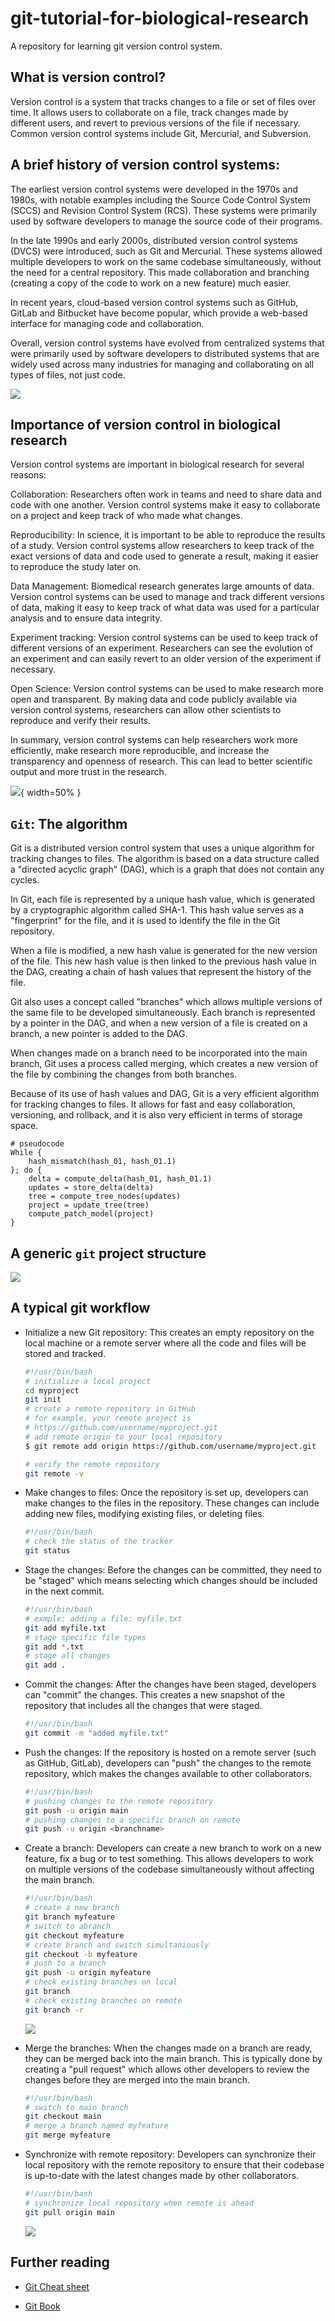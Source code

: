 # git-tutorial-for-biological-research

A repository for learning git version control system.


## What is version control?

Version control is a system that tracks changes to a file or set of files over time. It allows users to collaborate on a file, track changes made by different users, and revert to previous versions of the file if necessary. Common version control systems include Git, Mercurial, and Subversion.

## A brief history of version control systems:

The earliest version control systems were developed in the 1970s and 1980s, with notable examples including the Source Code Control System (SCCS) and Revision Control System (RCS). These systems were primarily used by software developers to manage the source code of their programs.

In the late 1990s and early 2000s, distributed version control systems (DVCS) were introduced, such as Git and Mercurial. These systems allowed multiple developers to work on the same codebase simultaneously, without the need for a central repository. This made collaboration and branching (creating a copy of the code to work on a new feature) much easier.

In recent years, cloud-based version control systems such as GitHub, GitLab and Bitbucket have become popular, which provide a web-based interface for managing code and collaboration.

Overall, version control systems have evolved from centralized systems that were primarily used by software developers to distributed systems that are widely used across many industries for managing and collaborating on all types of files, not just code.

![](assets/Git%20Lession.png)

## Importance of version control in biological research

Version control systems are important in biological research for several reasons:

Collaboration: Researchers often work in teams and need to share data and code with one another. Version control systems make it easy to collaborate on a project and keep track of who made what changes.

Reproducibility: In science, it is important to be able to reproduce the results of a study. Version control systems allow researchers to keep track of the exact versions of data and code used to generate a result, making it easier to reproduce the study later on.

Data Management: Biomedical research generates large amounts of data. Version control systems can be used to manage and track different versions of data, making it easy to keep track of what data was used for a particular analysis and to ensure data integrity.

Experiment tracking: Version control systems can be used to keep track of different versions of an experiment. Researchers can see the evolution of an experiment and can easily revert to an older version of the experiment if necessary.

Open Science: Version control systems can be used to make research more open and transparent. By making data and code publicly available via version control systems, researchers can allow other scientists to reproduce and verify their results.

In summary, version control systems can help researchers work more efficiently, make research more reproducible, and increase the transparency and openness of research. This can lead to better scientific output and more trust in the research.

![](assets/git_1.png){ width=50% }

## `Git`: The algorithm

Git is a distributed version control system that uses a unique algorithm for tracking changes to files. The algorithm is based on a data structure called a "directed acyclic graph" (DAG), which is a graph that does not contain any cycles.

In Git, each file is represented by a unique hash value, which is generated by a cryptographic algorithm called SHA-1. This hash value serves as a "fingerprint" for the file, and it is used to identify the file in the Git repository.

When a file is modified, a new hash value is generated for the new version of the file. This new hash value is then linked to the previous hash value in the DAG, creating a chain of hash values that represent the history of the file.

Git also uses a concept called "branches" which allows multiple versions of the same file to be developed simultaneously. Each branch is represented by a pointer in the DAG, and when a new version of a file is created on a branch, a new pointer is added to the DAG.

When changes made on a branch need to be incorporated into the main branch, Git uses a process called merging, which creates a new version of the file by combining the changes from both branches.

Because of its use of hash values and DAG, Git is a very efficient algorithm for tracking changes to files. It allows for fast and easy collaboration, versioning, and rollback, and it is also very efficient in terms of storage space.

```text
# pseudocode
While {
 	hash_mismatch(hash_01, hash_01.1)
}; do {
	delta = compute_delta(hash_01, hash_01.1)
	updates = store_delta(delta)
	tree = compute_tree_nodes(updates)
	project = update_tree(tree)
	compute_patch_model(project)
}

```

## A generic `git` project structure

![](assets/Git_project.png)

## A typical git workflow

* Initialize a new Git repository: This creates an empty repository on the local machine or a remote server where all the code and files will be stored and tracked.

    ```bash
    #!/usr/bin/bash
    # initialize a local project
    cd myproject
    git init
    # create a remote repository in GitHub
    # for example, your remote project is
    # https://github.com/username/myproject.git
    # add remote origin to your local repository
    $ git remote add origin https://github.com/username/myproject.git

    # verify the remote repository
    git remote -v
    ```

* Make changes to files: Once the repository is set up, developers can make changes to the files in the repository. These changes can include adding new files, modifying existing files, or deleting files.

    ```bash
    #!/usr/bin/bash
    # check the status of the tracker
    git status
    ```

* Stage the changes: Before the changes can be committed, they need to be "staged" which means selecting which changes should be included in the next commit.

    ```bash
    #!/usr/bin/bash
    # exmple: adding a file: myfile.txt
    git add myfile.txt
    # stage specific file types
    git add *.txt
    # stage all changes
    git add .
    ```

* Commit the changes: After the changes have been staged, developers can "commit" the changes. This creates a new snapshot of the repository that includes all the changes that were staged.
    
    ```bash
    #!/usr/bin/bash
    git commit -m "added myfile.txt"
    ```

* Push the changes: If the repository is hosted on a remote server (such as GitHub, GitLab), developers can "push" the changes to the remote repository, which makes the changes available to other collaborators.

    ```bash
    #!/usr/bin/bash
    # pushing changes to the remote repository
    git push -u origin main
    # pushing changes to a specific branch on remote
    git push -u origin <branchname>
    ```

* Create a branch: Developers can create a new branch to work on a new feature, fix a bug or to test something. This allows developers to work on multiple versions of the codebase simultaneously without affecting the main branch.

    ```bash
    #!/usr/bin/bash
    # create a new branch
    git branch myfeature 
    # switch to abranch
    git checkout myfeature
    # create branch and switch simultaniously
    git checkout -b myfeature
    # push to a branch
    git push -u origin myfeature
    # check existing branches on local
    git branch
    # check existing branches on remote
    git branch -r
    ```

    ![](assets/Git_branches.png)

* Merge the branches: When the changes made on a branch are ready, they can be merged back into the main branch. This is typically done by creating a "pull request" which allows other developers to review the changes before they are merged into the main branch.

    ```bash
    #!/usr/bin/bash
    # switch to main branch
    git checkout main
    # merge a branch named myfeature
    git merge myfeature
    ```

* Synchronize with remote repository: Developers can synchronize their local repository with the remote repository to ensure that their codebase is up-to-date with the latest changes made by other collaborators.

    ```bash
    #!/usr/bin/bash
    # synchronize local repository when remote is ahead
    git pull origin main
    ```

    ![](assets/Git_workflow.png)

## Further reading

* [Git Cheat sheet](https://education.github.com/git-cheat-sheet-education.pdf)

* [Git Book](https://git-scm.com/book/en/v2)
